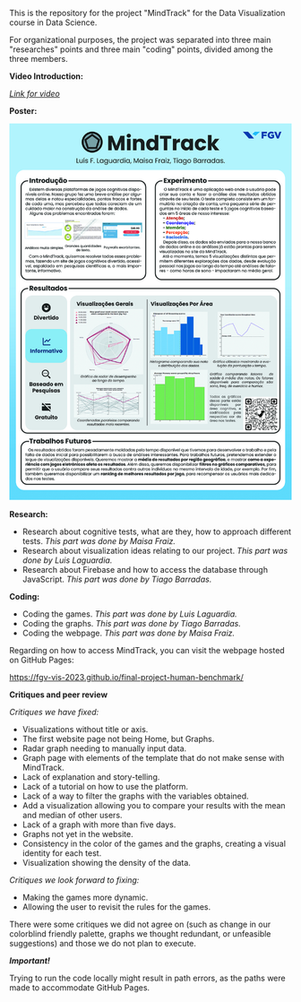 This is the repository for the project "MindTrack" for the Data Visualization course in Data Science.

For organizational purposes, the project was separated into three main "researches" points and three main "coding" points, divided among the three members.

**Video Introduction:**

[*Link for video*](https://clipchamp.com/watch/vwYtt8kmZxT)

**Poster:**

![Poster](poster_small.jpg)

**Research:**

+ Research about cognitive tests, what are they, how to approach different tests. *This part was done by Maisa Fraiz.*
+ Research about visualization ideas relating to our project. *This part was done by Luis Laguardia.*
+ Research about Firebase and how to access the database through JavaScript. *This part was done by Tiago Barradas.*

**Coding:**

+ Coding the games. *This part was done by Luis Laguardia.*
+ Coding the graphs. *This part was done by Tiago Barradas.*
+ Coding the webpage. *This part was done by Maisa Fraiz.*

Regarding on how to access MindTrack, you can visit the webpage hosted on GitHub Pages: 

https://fgv-vis-2023.github.io/final-project-human-benchmark/

**Critiques and peer review**

*Critiques we have fixed:*

+ Visualizations without title or axis.
+ The first website page not being Home, but Graphs.
+ Radar graph needing to manually input data.
+ Graph page with elements of the template that do not make sense with MindTrack.
+ Lack of explanation and story-telling.
+ Lack of a tutorial on how to use the platform.
+ Lack of  a way to filter the graphs with the variables obtained.
+ Add a visualization allowing you to compare your results with the mean and median of other users.
+ Lack of a graph with more than five days.
+ Graphs not yet in the website.
+ Consistency in the color of the games and the graphs, creating a visual identity for each test.
+ Visualization showing the density of the data.

*Critiques we look forward to fixing:*

+ Making the games more dynamic.
+ Allowing the user to revisit the rules for the games.

There were some critiques we did not agree on (such as change in our colorblind friendly palette, graphs we thought redundant, or unfeasible suggestions) and those we do not plan to execute.

***Important!*** 

Trying to run the code locally might result in path errors, as the paths were made to accommodate GitHub Pages.
